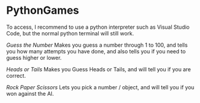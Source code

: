 # PythonGames
To access, I recommend to use a python interpreter such as Visual Studio Code, but the normal python terminal will still work.

*Guess the Number*
Makes you guess a number through 1 to 100, and tells you how many attempts you have done, and also tells you if you need to guess higher or lower.

*Heads or Tails*
Makes you Guess Heads or Tails, and will tell you if you are correct.

*Rock Paper Scissors*
Lets you pick a number / object, and will tell you if you won against the AI.
